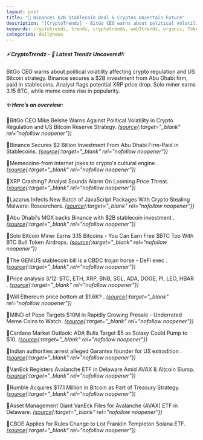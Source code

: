 ```yaml
---
layout: post
title: "🌌 Binances $2B Stablecoin Deal & Cryptos Uncertain Future"
description: "[CryptoTrendz] - BitGo CEO warns about political volatility affecting crypto regulation and US Bitcoin strategy. Binance secures a $2B investment from Abu Dhabi firm, paid in stablecoins. Analyst flags potential XRP price drop. Solo miner earns 3.15 BTC, while meme coins rise in popularity."
keywords: cryptotrendz, trendz, cryptotrends, web3trends, organic, Token, BTC, Crypto, analysis, Altcoin, Pepe, Bitcoin, Miner, Avalanche, stablecoin, Market, Ethereum, Binance, Analyst, CEO
categories: dailynews
---
```


##### ⚡ CryptoTrendz - 📌 *Latest Trendz Uncovered!:*

BitGo CEO warns about political volatility affecting crypto regulation and US Bitcoin strategy. Binance secures a $2B investment from Abu Dhabi firm, paid in stablecoins. Analyst flags potential XRP price drop. Solo miner earns 3.15 BTC, while meme coins rise in popularity.

##### ✨ *Here’s an overview:*


🔹BitGo CEO Mike Belshe Warns Against Political Volatility in Crypto Regulation and US Bitcoin Reserve Strategy. *([source](https://s.avyag.com/8sfs){:target="_blank" rel="nofollow noopener"})*

🔹Binance Secures $2 Billion Investment From Abu Dhabi Firm-Paid in Stablecoins. *([source](https://s.avyag.com/t9lw){:target="_blank" rel="nofollow noopener"})*

🔹Memecoins-from internet jokes to crypto's cultural engine . *([source](https://s.avyag.com/iesj){:target="_blank" rel="nofollow noopener"})*

🔹XRP Crashing? Analyst Sounds Alarm On Looming Price Threat. *([source](https://s.avyag.com/t2xm){:target="_blank" rel="nofollow noopener"})*

🔹Lazarus Infects New Batch of JavaScript Packages With Crypto Stealing Malware: Researchers. *([source](https://s.avyag.com/le4a){:target="_blank" rel="nofollow noopener"})*

🔹Abu Dhabi's MGX backs Binance with $2B stablecoin investment . *([source](https://s.avyag.com/ka8h){:target="_blank" rel="nofollow noopener"})*

🔹Solo Bitcoin Miner Earns 3.15 Bitcoins - You Can Earn Free $BTC Too With BTC Bull Token Airdrops. *([source](https://s.avyag.com/yrb1){:target="_blank" rel="nofollow noopener"})*

🔹The GENIUS stablecoin bill is a CBDC trojan horse - DeFi exec . *([source](https://s.avyag.com/y7ro){:target="_blank" rel="nofollow noopener"})*

🔹Price analysis 3/12: BTC, ETH, XRP, BNB, SOL, ADA, DOGE, PI, LEO, HBAR . *([source](https://s.avyag.com/d0a7){:target="_blank" rel="nofollow noopener"})*

🔹Will Ethereum price bottom at $1.6K? . *([source](https://s.avyag.com/onde){:target="_blank" rel="nofollow noopener"})*

🔹MIND of Pepe Targets $10M in Rapidly Growing Presale - Underrated Meme Coins to Watch. *([source](https://s.avyag.com/3g5a){:target="_blank" rel="nofollow noopener"})*

🔹Cardano Market Outlook: ADA Bulls Target $5 as Solaxy Could Pump to $10. *([source](https://s.avyag.com/8j14){:target="_blank" rel="nofollow noopener"})*

🔹Indian authorities arrest alleged Garantex founder for US extradition . *([source](https://s.avyag.com/l9xi){:target="_blank" rel="nofollow noopener"})*

🔹VanEck Registers Avalanche ETF in Delaware Amid AVAX & Altcoin Slump. *([source](https://s.avyag.com/073v){:target="_blank" rel="nofollow noopener"})*

🔹Rumble Acquires $17.1 Million in Bitcoin as Part of Treasury Strategy. *([source](https://s.avyag.com/6tgv){:target="_blank" rel="nofollow noopener"})*

🔹Asset Management Giant VanEck Files for Avalanche (AVAX) ETF in Delaware. *([source](https://s.avyag.com/nspx){:target="_blank" rel="nofollow noopener"})*

🔹CBOE Applies for Rules Change to List Franklin Templeton Solana ETF. *([source](https://s.avyag.com/h7e6){:target="_blank" rel="nofollow noopener"})*
